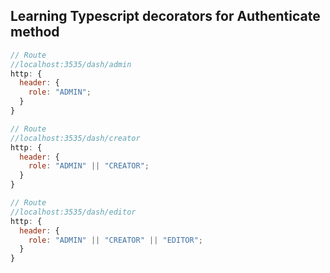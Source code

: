 ## Learning Typescript decorators for Authenticate method

```javascript
// Route
//localhost:3535/dash/admin
http: {
  header: {
    role: "ADMIN";
  }
}

// Route
//localhost:3535/dash/creator
http: {
  header: {
    role: "ADMIN" || "CREATOR";
  }
}

// Route
//localhost:3535/dash/editor
http: {
  header: {
    role: "ADMIN" || "CREATOR" || "EDITOR";
  }
}
```
